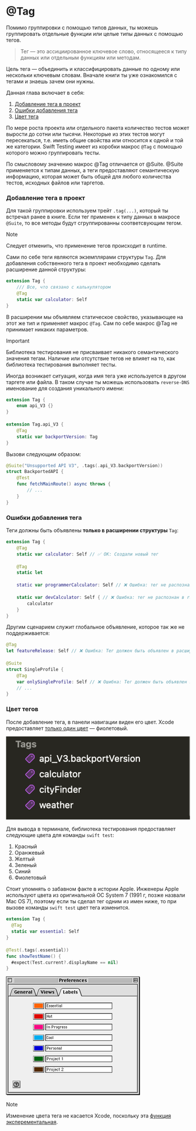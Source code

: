 # @Tag

Помимо группировки с помощью типов данных, ты можешь группировать отдельные функции или целые типы данных с помощью тегов.

> Тег — это ассициированное ключевое слово, относящееся к типу данных или отдельным функциям или методам.

Цель тега — объединить и классифицировать данные по одному или нескольки ключевым словам.
Вначале книги ты уже ознакомился с тегами и знаешь зачем они нужны.

Данная глава включает в себя:

1. [Добавление тега в проект](#Добавление-тега-в-проект)
2. [Ошибки добавления тега](#Ошибки-добавления-тега)
3. [Цвет тега](#Цвет-тегов)

По мере роста проекта или отдельного пакета количество тестов может вырости до сотни или тысячи. Некоторые из этих тестов могут пересекаться, т.е. иметь общие свойства или относится к одной и той же категории. Swift Testing имеет из коробки макрос `@Tag`
с помощью которого можно группировать тесты.

По смысловому значению макрос @Tag отличается от @Suite. @Suite применяется к типам данных, а теги предоставляют семантическую информацию, которая может быть общей для любого количества тестов, исходных файлов или таргетов.

### Добавление тега в проект

Для такой группировки используем трейт `.tag(...)`, который ты встречал ранее в книге.
Если тег применен к типу данных в макросе `@Suite`, то все методы будут сгруппированны соответсвующим тегом.

> [!NOTE]
> Следует отменить, что применение тегов происходит в runtime.

Сами по себе теги являются экземплярами структуры `Tag`. Для добавления собственного тега в проект необходимо сделать расширение данной структуры:

```swift
extension Tag {
	/// Все, что связано с калькулятором
	@Tag
	static var calculator: Self
}
```

В расширении мы объявляем статическое свойство, указывающее на этот же тип и применяет макрос `@Tag`. Сам по себе макрос @Tag не принимает никаких параметров.

> [!IMPORTANT]
> Библиотека тестирования не присваивает никакого семантического значения тегам. Наличие или отсутствие тегов не влияет на то, как библиотека тестирования выполняет тесты.

Иногда возникает ситуация, когда имя тега уже используется в другом таргете или файла.
В таком случае ты можешь использовать `reverse-DNS` именование для создания уникального имени:

```swift
extension Tag {
	enum api_V3 {}
}

extension Tag.api_V3 {
	@Tag
	static var backportVersion: Tag
}
```

Вызови следующим образом:

```swift
@Suite("Unsupported API V3", .tags(.api_V3.backportVersion))
struct BackportedAPI {
	@Test
	func fetchMainRoute() async throws {
		// ...
	}
}
```

### Ошибки добавления тега

Теги должны быть объявлены **только в расширении структуры** `Tag`:

```swift
extension Tag {
	@Tag
	static var calculator: Self // ✅ OK: Создали новый тег

	@Tag
	static let

	static var programmerCalculator: Self // ❌ Ошибка: тег не распознан в runtime

	static var devCalculator: Self { // ❌ Ошибка: тег не распознан в runtime
		calculator
	}
}
```

Другим сценарием служит глобальное объявление, которое так же не поддерживается:

```swift
@Tag
let featureRelease: Self // ❌ Ошибка: Тег должен быть объявлен в расширении Tag, а не глобально

@Suite
struct SingleProfile {
	@Tag
	var onlySingleProfile: Self // ❌ Ошибка: Тег должен быть объявлен в расширении Tag, а не в типе данных
	// ...
}
```

### Цвет тегов

После добавление тега, в панели навигации виден его цвет.
Xcode предоставляет <u>только один цвет</u> — фиолетовый.

![Цвета тегов](../assets/tags_color.png)

Для вывода в терминале, библиотека тестирования предоставляет следующие цвета для команды `swift test`:

1. Красный
2. Оранжевый
3. Желтый
4. Зеленый
5. Синий
6. Фиолетовый

Стоит упомнять о забавном факте в истории Apple.
Инженеры Apple используют цвета из оригинальной ОС System 7 (1991 г, позже назвали Mac OS 7), поэтому если ты сделал тег одним из имен ниже, то при вызове команды `swift test` цвет тега изменится.


```swift
extension Tag {
  @Tag
  static var essential: Self
}

@Test(.tags(.essential))
func showTestName() {
  #expect(Test.current?.displayName == nil)
}
```

![System 7](../assets/system7_colors.png)

> [!NOTE]
> Изменение цвета тега не касается Xcode, поскольку эта [функция эксперементальная][github_issue].

[github_issue]: https://github.com/swiftlang/swift-testing/issues/985
